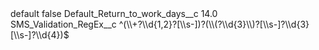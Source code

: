 <?xml version="1.0" encoding="UTF-8"?>
<CustomMetadata xmlns="http://soap.sforce.com/2006/04/metadata" xmlns:xsi="http://www.w3.org/2001/XMLSchema-instance" xmlns:xsd="http://www.w3.org/2001/XMLSchema">
    <label>default</label>
    <protected>false</protected>
    <values>
        <field>Default_Return_to_work_days__c</field>
        <value xsi:type="xsd:double">14.0</value>
    </values>
    <values>
        <field>SMS_Validation_RegEx__c</field>
        <value xsi:type="xsd:string">^(\\+?\\d{1,2}?[\\s-])?(\\(?\\d{3}\\)?[\\s-]?\\d{3}[\\s-]?\\d{4})$</value>
    </values>
</CustomMetadata>

